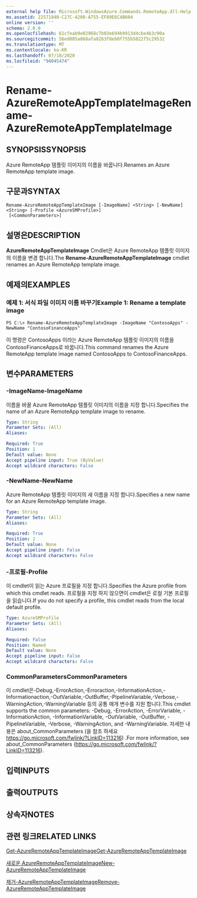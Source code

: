 ```yaml
---
external help file: Microsoft.WindowsAzure.Commands.RemoteApp.dll-Help.xml
ms.assetid: 22571840-C27C-4208-A755-EF89E6C4B604
online version: ''
schema: 2.0.0
ms.openlocfilehash: 61cfeab9e02968c7b03e694b9913d4cbe4b3c90a
ms.sourcegitcommit: 56ed085a868afa8263f8eb0f755b5822f5c29532
ms.translationtype: MT
ms.contentlocale: ko-KR
ms.lasthandoff: 07/18/2020
ms.locfileid: "94045474"
---
```

# <span data-ttu-id="e7d51-101">Rename-AzureRemoteAppTemplateImage</span><span class="sxs-lookup"><span data-stu-id="e7d51-101">Rename-AzureRemoteAppTemplateImage</span></span>

## <span data-ttu-id="e7d51-102">SYNOPSIS</span><span class="sxs-lookup"><span data-stu-id="e7d51-102">SYNOPSIS</span></span>
<span data-ttu-id="e7d51-103">Azure RemoteApp 템플릿 이미지의 이름을 바꿉니다.</span><span class="sxs-lookup"><span data-stu-id="e7d51-103">Renames an Azure RemoteApp template image.</span></span>

## <span data-ttu-id="e7d51-104">구문과</span><span class="sxs-lookup"><span data-stu-id="e7d51-104">SYNTAX</span></span>

```
Rename-AzureRemoteAppTemplateImage [-ImageName] <String> [-NewName] <String> [-Profile <AzureSMProfile>]
 [<CommonParameters>]
```

## <span data-ttu-id="e7d51-105">설명은</span><span class="sxs-lookup"><span data-stu-id="e7d51-105">DESCRIPTION</span></span>
<span data-ttu-id="e7d51-106">**AzureRemoteAppTemplateImage** Cmdlet은 Azure RemoteApp 템플릿 이미지의 이름을 변경 합니다.</span><span class="sxs-lookup"><span data-stu-id="e7d51-106">The **Rename-AzureRemoteAppTemplateImage** cmdlet renames an Azure RemoteApp template image.</span></span>

## <span data-ttu-id="e7d51-107">예제의</span><span class="sxs-lookup"><span data-stu-id="e7d51-107">EXAMPLES</span></span>

### <span data-ttu-id="e7d51-108">예제 1: 서식 파일 이미지 이름 바꾸기</span><span class="sxs-lookup"><span data-stu-id="e7d51-108">Example 1: Rename a template image</span></span>
```
PS C:\> Rename-AzureRemoteAppTemplateImage -ImageName "ContosoApps" -NewName "ContosoFinanceApps"
```

<span data-ttu-id="e7d51-109">이 명령은 ContosoApps 이라는 Azure RemoteApp 템플릿 이미지의 이름을 ContosoFinanceApps로 바꿉니다.</span><span class="sxs-lookup"><span data-stu-id="e7d51-109">This command renames the Azure RemoteApp template image named ContosoApps to ContosoFinanceApps.</span></span>

## <span data-ttu-id="e7d51-110">변수</span><span class="sxs-lookup"><span data-stu-id="e7d51-110">PARAMETERS</span></span>

### <span data-ttu-id="e7d51-111">-ImageName</span><span class="sxs-lookup"><span data-stu-id="e7d51-111">-ImageName</span></span>
<span data-ttu-id="e7d51-112">이름을 바꿀 Azure RemoteApp 템플릿 이미지의 이름을 지정 합니다.</span><span class="sxs-lookup"><span data-stu-id="e7d51-112">Specifies the name of an Azure RemoteApp template image to rename.</span></span>

```yaml
Type: String
Parameter Sets: (All)
Aliases: 

Required: True
Position: 1
Default value: None
Accept pipeline input: True (ByValue)
Accept wildcard characters: False
```

### <span data-ttu-id="e7d51-113">-NewName</span><span class="sxs-lookup"><span data-stu-id="e7d51-113">-NewName</span></span>
<span data-ttu-id="e7d51-114">Azure RemoteApp 템플릿 이미지의 새 이름을 지정 합니다.</span><span class="sxs-lookup"><span data-stu-id="e7d51-114">Specifies a new name for an Azure RemoteApp template image.</span></span>

```yaml
Type: String
Parameter Sets: (All)
Aliases: 

Required: True
Position: 2
Default value: None
Accept pipeline input: False
Accept wildcard characters: False
```

### <span data-ttu-id="e7d51-115">-프로필</span><span class="sxs-lookup"><span data-stu-id="e7d51-115">-Profile</span></span>
<span data-ttu-id="e7d51-116">이 cmdlet이 읽는 Azure 프로필을 지정 합니다.</span><span class="sxs-lookup"><span data-stu-id="e7d51-116">Specifies the Azure profile from which this cmdlet reads.</span></span>
<span data-ttu-id="e7d51-117">프로필을 지정 하지 않으면이 cmdlet은 로컬 기본 프로필을 읽습니다.</span><span class="sxs-lookup"><span data-stu-id="e7d51-117">If you do not specify a profile, this cmdlet reads from the local default profile.</span></span>

```yaml
Type: AzureSMProfile
Parameter Sets: (All)
Aliases: 

Required: False
Position: Named
Default value: None
Accept pipeline input: False
Accept wildcard characters: False
```

### <span data-ttu-id="e7d51-118">CommonParameters</span><span class="sxs-lookup"><span data-stu-id="e7d51-118">CommonParameters</span></span>
<span data-ttu-id="e7d51-119">이 cmdlet은-Debug,-ErrorAction,-Erroraction,-InformationAction,-Informationaction,-OutVariable,-OutBuffer,-PipelineVariable,-Verbose,-WarningAction,-WarningVariable 등의 공통 매개 변수를 지원 합니다.</span><span class="sxs-lookup"><span data-stu-id="e7d51-119">This cmdlet supports the common parameters: -Debug, -ErrorAction, -ErrorVariable, -InformationAction, -InformationVariable, -OutVariable, -OutBuffer, -PipelineVariable, -Verbose, -WarningAction, and -WarningVariable.</span></span> <span data-ttu-id="e7d51-120">자세한 내용은 about_CommonParameters (을 참조 하세요 https://go.microsoft.com/fwlink/?LinkID=113216) .</span><span class="sxs-lookup"><span data-stu-id="e7d51-120">For more information, see about_CommonParameters (https://go.microsoft.com/fwlink/?LinkID=113216).</span></span>

## <span data-ttu-id="e7d51-121">입력</span><span class="sxs-lookup"><span data-stu-id="e7d51-121">INPUTS</span></span>

## <span data-ttu-id="e7d51-122">출력</span><span class="sxs-lookup"><span data-stu-id="e7d51-122">OUTPUTS</span></span>

## <span data-ttu-id="e7d51-123">상속자</span><span class="sxs-lookup"><span data-stu-id="e7d51-123">NOTES</span></span>

## <span data-ttu-id="e7d51-124">관련 링크</span><span class="sxs-lookup"><span data-stu-id="e7d51-124">RELATED LINKS</span></span>

[<span data-ttu-id="e7d51-125">Get-AzureRemoteAppTemplateImage</span><span class="sxs-lookup"><span data-stu-id="e7d51-125">Get-AzureRemoteAppTemplateImage</span></span>](./Get-AzureRemoteAppTemplateImage.md)

[<span data-ttu-id="e7d51-126">새로운 AzureRemoteAppTemplateImage</span><span class="sxs-lookup"><span data-stu-id="e7d51-126">New-AzureRemoteAppTemplateImage</span></span>](./New-AzureRemoteAppTemplateImage.md)

[<span data-ttu-id="e7d51-127">제거-AzureRemoteAppTemplateImage</span><span class="sxs-lookup"><span data-stu-id="e7d51-127">Remove-AzureRemoteAppTemplateImage</span></span>](./Remove-AzureRemoteAppTemplateImage.md)



